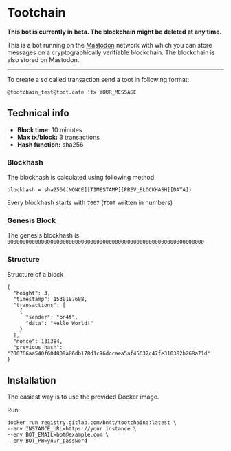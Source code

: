 # Tootchain

**This bot is currently in beta. The blockchain might be deleted at any time.**

This is a bot running on the [Mastodon](https://joinmastadon.org) network with which you can store messages on a cryptographically verifiable blockchain.
The blockchain is also stored on Mastodon.

___
To create a so called transaction send a toot in following format:

`@tootchain_test@toot.cafe !tx YOUR_MESSAGE`


## Technical info

- **Block time:** 10 minutes
- **Max tx/block:** 3 transactions
- **Hash function:** sha256

### Blockhash

The blockhash is calculated using following method:
````
blockhash = sha256([NONCE][TIMESTAMP][PREV_BLOCKHASH][DATA])
````

Every blockhash starts with `7007` (`TOOT` written in numbers)

### Genesis Block

The genesis blockhash is `0000000000000000000000000000000000000000000000000000000000000000`

### Structure

Structure of a block

````
{
  "height": 3,
  "timestamp": 1530187688,
  "transactions": [
    {
      "sender": "bn4t",
      "data": "Hello World!"
    }
  ],
  "nonce": 131384,
  "previous_hash": "700766aa540f604809a86db178d1c96dccaea5af45632c47fe310382b268a71d"
}
````

## Installation

The easiest way is to use the provided Docker image.

Run:

````
docker run registry.gitlab.com/bn4t/tootchaind:latest \
--env INSTANCE_URL=https://your.instance \
--env BOT_EMAIL=bot@example.com \
--env BOT_PW=your_password
````